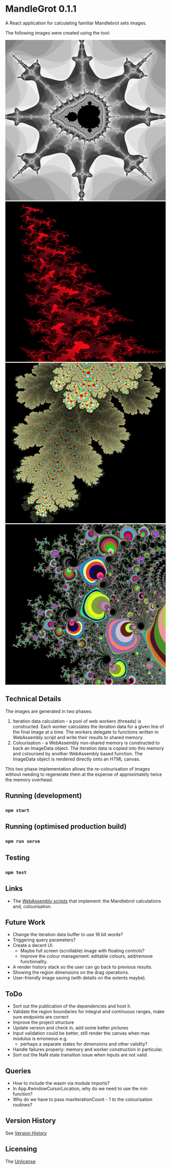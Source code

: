 # MandleGrot 0.1.1

A React application for calculating familiar Mandlebrot sets images.

The following images were created using the tool:

![B&W Mandlebrot Set](./public/samples/1200x1200_b&w.png)
![Red Mandlebrot Set](./public/samples/1200x1200_red.png)
![Odd Mandlebrot Set](./public/samples/1200x1200_odd.png)
![Random Mandlebrot Set](./public/samples/1200x1200_random.png)

## Technical Details

The images are generated in two phases:

1. Iteration data calculation - a pool of web workers (threads) is constructed. Each worker calculates the iteration
   data for a given line of the final image at a time. The workers delegate to functions written in WebAssembly script
   and write their results to shared memory.
2. Colourisation - a WebAssembly non-shared memory is constructed to back an ImageData object. The iteration data is
   copied into this memory and colourised by another WebAssembly based function. The ImageData object is rendered
   directly onto an HTML canvas.

This two phase implementation allows the re-colourisation of images without needing to regenerate them at the expense of
approximately twice the memory overhead.

## Running (development)

### `npm start`

## Running (optimised production build)

### `npm run serve`

## Testing

### `npm test`

## Links

- The [WebAssembly scripts](https://github.com/chrisdenman/mandlebrot-wot) that implement: the Mandlebrot calculations
  and, colourisation.

## Future Work

- Change the iteration data buffer to use 16 bit words?
- Triggering query parameters?
- Create a decent UI.
    - Maybe full screen (scrollable) image with floating controls?
    - Improve the colour management: editable colours, add/remove functionality.
- A render history stack so the user can go back to previous results.
- Showing the region dimensions on the drag operations.
- User-friendly image saving (with details on the extents maybe).

## ToDo

- Sort out the publication of the dependencies and host it.
- Validate the region boundaries for integral and continuous ranges, make sure endpoints are correct
- Improve the project structure
- Update version and check in, add some better pictures
- Input validation could be better, still render the canvas when max modulus is erroneous e.g.
    - perhaps a separate states for dimensions and other validity?
- Handle failures properly: memory and worker construction in particular.
- Sort out the NaN state transition issue when inputs are not valid.

## Queries

- How to include the wasm via module imports?
- In App.#windowCursorLocation, why do we need to use the min function?
- Why do we have to pass maxIterationCount - 1 to the colourisation routines? 

## Version History

See [Version History](./VERSIONS.md)

## Licensing

The [Unlicense](https://unlicense.org/)
